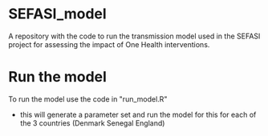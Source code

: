 # SEFASI_model
A repository with the code to run the transmission model used in the SEFASI project for assessing the impact of One Health interventions. 

# Run the model 
To run the model use the code in 
"run_model.R"
- this will generate a parameter set and run the model for this for each of the 3 countries (Denmark Senegal England)
